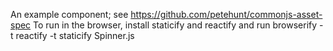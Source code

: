 An example component; see https://github.com/petehunt/commonjs-asset-spec
To run in the browser, install staticify and reactify and run
browserify -t reactify -t staticify Spinner.js
